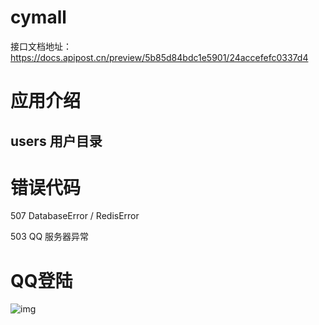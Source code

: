 # cymall

 接口文档地址：https://docs.apipost.cn/preview/5b85d84bdc1e5901/24accefefc0337d4

# 应用介绍



## users 用户目录









# 错误代码

507  DatabaseError / RedisError



503 QQ 服务器异常





# QQ登陆

![img](blob:https://j5i7905ar3.feishu.cn/b9141819-cdd4-4c06-b9de-a939a06ba188)